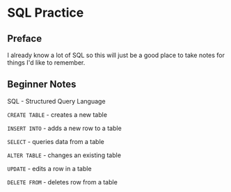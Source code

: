 # SQL Practice

## Preface
I already know a lot of SQL so this will just be a good place to take notes for things I'd like to remember.

## Beginner Notes
SQL - Structured Query Language

```CREATE TABLE``` - creates a new table

```INSERT INTO``` - adds a new row to a table

```SELECT``` - queries data from a table

```ALTER TABLE``` - changes an existing table

```UPDATE``` - edits a row in a table

```DELETE FROM``` - deletes row from a table